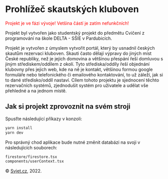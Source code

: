 # Prohlížeč skautských kluboven

<span style="color:red">
    Projekt je ve fázi vývoje! Vetšina částí je zatím nefunkčních!
</span>


Projekt byl vytvořen jako studentský projekt do předmětu Cvičení z programování na škole DELTA - SŠIE v Pardubicích.

Projekt je vytvořen z úmyslem vytvořit portál, který by usnadnil českých skautům rezervaci kluboven.
Skauti často dělají výpravy do jiných míst České republiky, než je jejich domovina a většinou přespání řeší domluvou s jiným střediskem/oddílem z okolí. Tyto střediska/oddíly řeší objednání klubovny přes jejich web, kde na ně je kontakt, většinou formou google formuláře nebo telefonického či emailového kontaktování, to už záleží, jak si to dané středisko/oddíl nastaví.
Cílem tohoto projektu je sjednocení těchto rezervačních systémů, zjednodušit systém pro uživatele a udělat vše přehledné a na jednom místě.

## Jak si projekt zprovoznit na svém stroji

Spusťte následující příkazy v konzoli:

```bash
yarn install
yarn dev
```

Pro správný chod aplikace bude nutné změnit databázi na svoji v následujících souborech:
```bash
firestore/firestore.tsx
components/userContext.tsx
```

© [Svjet.cz](https://svjet.cz), 2022.
